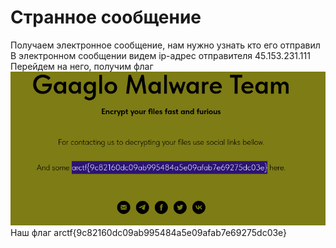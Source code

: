 # Странное сообщение
Получаем электронное сообщение, нам нужно узнать кто его отправил  
В электронном сообщении видем ip-адрес отправителя 45.153.231.111  
Перейдем на него, получим флаг 
![strings](https://github.com/Lip4ik/arctf/blob/main/osint/%D0%A1%D1%82%D1%80%D0%B0%D0%BD%D0%BD%D0%BE%D0%B5%20%D1%81%D0%BE%D0%BE%D0%B1%D1%89%D0%B5%D0%BD%D0%B8%D0%B5/solve/site.png)  
Наш флаг arctf{9c82160dc09ab995484a5e09afab7e69275dc03e}  

